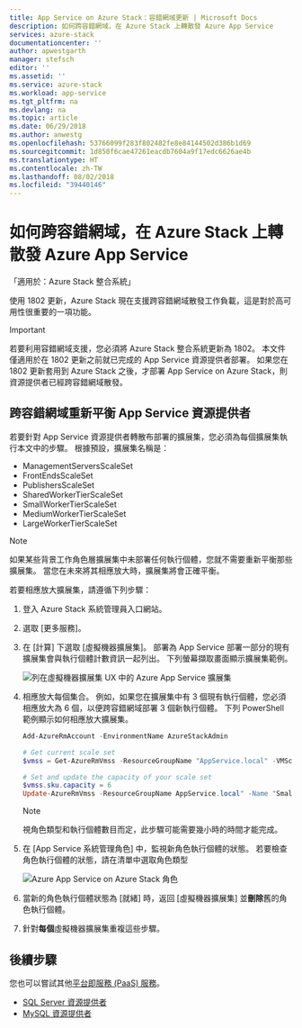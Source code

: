```yaml
---
title: App Service on Azure Stack：容錯網域更新 | Microsoft Docs
description: 如何跨容錯網域，在 Azure Stack 上轉散發 Azure App Service
services: azure-stack
documentationcenter: ''
author: apwestgarth
manager: stefsch
editor: ''
ms.assetid: ''
ms.service: azure-stack
ms.workload: app-service
ms.tgt_pltfrm: na
ms.devlang: na
ms.topic: article
ms.date: 06/29/2018
ms.author: anwestg
ms.openlocfilehash: 53766099f283f802482fe8e84144502d386b1d69
ms.sourcegitcommit: 1d850f6cae47261eacdb7604a9f17edc6626ae4b
ms.translationtype: HT
ms.contentlocale: zh-TW
ms.lasthandoff: 08/02/2018
ms.locfileid: "39440146"
---
```

# <a name="how-to-redistribute-azure-app-service-on-azure-stack-across-fault-domains"></a>如何跨容錯網域，在 Azure Stack 上轉散發 Azure App Service

「適用於：Azure Stack 整合系統」

使用 1802 更新，Azure Stack 現在支援跨容錯網域散發工作負載，這是對於高可用性很重要的一項功能。

>[!IMPORTANT]
>若要利用容錯網域支援，您必須將 Azure Stack 整合系統更新為 1802。 本文件僅適用於在 1802 更新之前就已完成的 App Service 資源提供者部署。 如果您在 1802 更新套用到 Azure Stack 之後，才部署 App Service on Azure Stack，則資源提供者已經跨容錯網域散發。

## <a name="rebalance-an-app-service-resource-provider-across-fault-domains"></a>跨容錯網域重新平衡 App Service 資源提供者

若要針對 App Service 資源提供者轉散布部署的擴展集，您必須為每個擴展集執行本文中的步驟。 根據預設，擴展集名稱是：

* ManagementServersScaleSet
* FrontEndsScaleSet
* PublishersScaleSet
* SharedWorkerTierScaleSet
* SmallWorkerTierScaleSet
* MediumWorkerTierScaleSet
* LargeWorkerTierScaleSet

>[!NOTE]
> 如果某些背景工作角色層擴展集中未部署任何執行個體，您就不需要重新平衡那些擴展集。 當您在未來將其相應放大時，擴展集將會正確平衡。

若要相應放大擴展集，請遵循下列步驟：

1. 登入 Azure Stack 系統管理員入口網站。
1. 選取 [更多服務]。
1. 在 [計算] 下選取 [虛擬機器擴展集]。 部署為 App Service 部署一部分的現有擴展集會與執行個體計數資訊一起列出。 下列螢幕擷取畫面顯示擴展集範例。

      ![列在虛擬機器擴展集 UX 中的 Azure App Service 擴展集][1]

1. 相應放大每個集合。 例如，如果您在擴展集中有 3 個現有執行個體，您必須相應放大為 6 個，以便跨容錯網域部署 3 個新執行個體。 下列 PowerShell 範例顯示如何相應放大擴展集。

   ```powershell
   Add-AzureRmAccount -EnvironmentName AzureStackAdmin 

   # Get current scale set
   $vmss = Get-AzureRmVmss -ResourceGroupName "AppService.local" -VMScaleSetName "SmallWorkerTierScaleSet"

   # Set and update the capacity of your scale set
   $vmss.sku.capacity = 6
   Update-AzureRmVmss -ResourceGroupName AppService.local" -Name "SmallWorkerTierScaleSet" -VirtualMachineScaleSet $vmss
   ```

   >[!NOTE]
   >視角色類型和執行個體數目而定，此步驟可能需要幾小時的時間才能完成。

1. 在 [App Service 系統管理角色] 中，監視新角色執行個體的狀態。 若要檢查角色執行個體的狀態，請在清單中選取角色類型

    ![Azure App Service on Azure Stack 角色][2]

1. 當新的角色執行個體狀態為 [就緒] 時，返回 [虛擬機器擴展集] 並**刪除**舊的角色執行個體。

1. 針對**每個**虛擬機器擴展集重複這些步驟。

## <a name="next-steps"></a>後續步驟

您也可以嘗試其他[平台即服務 (PaaS) 服務](azure-stack-tools-paas-services.md)。

* [SQL Server 資源提供者](azure-stack-sql-resource-provider-deploy.md)
* [MySQL 資源提供者](azure-stack-mysql-resource-provider-deploy.md)

<!--Image references-->
[1]: ./media/azure-stack-app-service-fault-domain-update/app-service-scale-sets.png
[2]: ./media/azure-stack-app-service-fault-domain-update/app-service-roles.png
